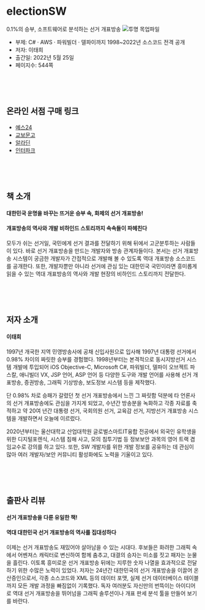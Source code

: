 # electionSW
0.1%의 승부, 소프트웨어로 분석하는 선거 개표방송
![투명 목업파일](https://user-images.githubusercontent.com/21074282/169422108-db8bf507-bc4a-439a-9baf-70b9014fc1a3.png)

- 부제: C# · AWS · 파워빌더 · 델파이까지 1998~2022년 소스코드 전격 공개
- 저자: 이태희
- 출간일: 2022년 5월 25일
- 페이지수: 544쪽

<br><br><br>
## 온라인 서점 구매 링크
- [예스24](http://www.yes24.com/Product/Goods/109625678)
- [교보문고](http://www.kyobobook.co.kr/product/detailViewKor.laf?ejkGb=KOR&mallGb=KOR&barcode=9791165921460&orderClick=LET&Kc=)
- [알라딘](https://www.aladin.co.kr/shop/wproduct.aspx?ItemId=294997546&start=slayer)
- [인터파크](https://book.interpark.com/product/BookDisplay.do?_method=detail&sc.shopNo=0000400000&sc.prdNo=354745308&pis1=book&pis2=product)


<br><br><br>
## 책 소개
<h4>대한민국 운명을 바꾸는 뜨거운 승부 속, 화제의 선거 개표방송!</h4>
<h4>개표방송의 역사와 개발 비하인드 스토리까지 속속들이 파헤친다</h4>

모두가 쉬는 선거일, 국민에게 선거 결과를 전달하기 위해 뒤에서 고군분투하는 사람들이 있다. 바로 선거 개표방송을 만드는 개발자와 방송 관계자들이다. 본서는 선거 개표방송 시스템이 궁금한 개발자가 간접적으로 개발해 볼 수 있도록 역대 개표방송 소스코드를 공개한다. 또한, 개발자뿐만 아니라 선거에 관심 있는 대한민국 국민이라면 흥미롭게 읽을 수 있는 역대 개표방송의 역사와 개발 현장의 비하인드 스토리까지 전달한다.


<br><br><br>
## 저자 소개
<h4>이태희</h4>

1997년 개국한 지역 민영방송사에 공채 신입사원으로 입사해 1997년 대통령 선거에서 0.98% 차이의 짜릿한 승부를 경험했다. 1998년부터는 본격적으로 동시지방선거 시스템 개발에 투입되어 iOS Objective-C, Microsoft C#, 파워빌더, 델파이 오브젝트 파스칼, 애니빌더 VX, JSP 언어, ASP 언어 등 다양한 도구와 개발 언어를 사용해 선거 개표방송, 증권방송, 그래픽 기상방송, 보도정보 시스템 등을 제작했다.

단 0.98% 차로 승패가 갈렸던 첫 선거 개표방송에서 느낀 그 짜릿함 덕분에 타 언론사의 선거 개표방송에도 관심을 가지게 되었고, 수년간 방송분을 녹화하고 각종 자료를 축적하고 약 20여 년간 대통령 선거, 국회의원 선거, 교육감 선거, 지방선거 개표방송 시스템을 개발하면서 오늘에 이르렀다.

2020년부터는 울산대학교 산업대학원 글로벌스마트IT융합 전공에서 외국인 유학생을 위한 디지털포렌식, 시스템 침해 사고, 모의 침투기법 등 정보보안 과목의 영어 트랙 겸임교수로 강의를 하고 있다. 또한, SW 개발자를 위한 개발 정보를 공유하는 데 관심이 많아 여러 개발자/보안 커뮤니티 활성화에도 노력을 기울이고 있다.


<br><br><br>
## 출판사 리뷰
<h4>선거 개표방송을 다룬 유일한 책!</h4>
<h4>역대 대한민국 선거 개표방송의 역사를 집대성하다</h4>
 
이제는 선거 개표방송도 재밌어야 살아남을 수 있는 시대다. 후보들은 화려한 그래픽 속에서 어벤져스 캐릭터로 변신하여 함께 춤추고, 대결의 승자는 미소를 짓고 패자는 눈물을 흘린다. 이토록 흥미로운 선거 개표방송 뒤에는 지루한 숫자 나열을 효과적으로 전달하기 위한 수많은 노력이 있었다. 저자는 24년간 대한민국의 선거 개표방송을 이끌어 온 산증인으로서, 각종 소스코드와 XML 등의 데이터 포맷, 실제 선거 데이터베이스 테이블까지 모든 개발 과정을 빠짐없이 기록했다. 독자 여러분도 자신만의 번뜩이는 아이디어로 역대 선거 개표방송을 뛰어넘을 그래픽 솔루션이나 개표 판세 분석 툴을 만들어 보기를 바란다.
